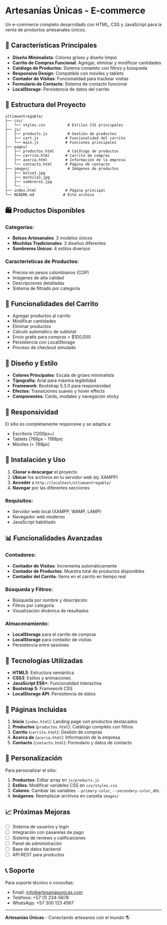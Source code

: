 # Artesanías Únicas - E-commerce

Un e-commerce completo desarrollado con HTML, CSS y JavaScript para la venta de productos artesanales únicos.

## 🎯 Características Principales

- **Diseño Minimalista**: Colores grises y diseño limpio
- **Carrito de Compras Funcional**: Agregar, eliminar y modificar cantidades
- **Catálogo de Productos**: Sistema completo con filtros y búsqueda
- **Responsive Design**: Compatible con móviles y tablets
- **Contador de Visitas**: Funcionalidad para trackear visitas
- **Formulario de Contacto**: Sistema de contacto funcional
- **LocalStorage**: Persistencia de datos del carrito

## 📁 Estructura del Proyecto

```
ultimoentregable/
├── css/
│   └── styles.css          # Estilos CSS principales
├── js/
│   ├── products.js         # Gestión de productos
│   ├── cart.js            # Funcionalidad del carrito
│   └── main.js            # Funciones principales
├── pages/
│   ├── productos.html      # Catálogo de productos
│   ├── carrito.html       # Carrito de compras
│   ├── acerca.html        # Información de la empresa
│   └── contacto.html      # Página de contacto
├── images/                 # Imágenes de productos
│   ├── bolso1.jpg
│   ├── mochila1.jpg
│   ├── sombrero1.jpg
│   └── ...
├── index.html             # Página principal
└── README.md             # Este archivo
```

## 🛍️ Productos Disponibles

### Categorías:
- **Bolsos Artesanales**: 3 modelos únicos
- **Mochilas Tradicionales**: 3 diseños diferentes  
- **Sombreros Únicos**: 4 estilos diversos

### Características de Productos:
- Precios en pesos colombianos (COP)
- Imágenes de alta calidad
- Descripciones detalladas
- Sistema de filtrado por categoría

## 🛒 Funcionalidades del Carrito

- Agregar productos al carrito
- Modificar cantidades
- Eliminar productos
- Cálculo automático de subtotal
- Envío gratis para compras > $100,000
- Persistencia con LocalStorage
- Proceso de checkout simulado

## 🎨 Diseño y Estilo

- **Colores Principales**: Escala de grises minimalista
- **Tipografía**: Arial para máxima legibilidad
- **Framework**: Bootstrap 5.3.0 para responsividad
- **Efectos**: Transiciones suaves y hover effects
- **Componentes**: Cards, modales y navegación sticky

## 📱 Responsividad

El sitio es completamente responsive y se adapta a:
- Escritorio (1200px+)
- Tablets (768px - 1199px)
- Móviles (< 768px)

## 🚀 Instalación y Uso

1. **Clonar o descargar** el proyecto
2. **Ubicar** los archivos en tu servidor web (ej: XAMPP)
3. **Acceder** a `http://localhost/ultimoentregable/`
4. **Navegar** por las diferentes secciones

### Requisitos:
- Servidor web local (XAMPP, WAMP, LAMP)
- Navegador web moderno
- JavaScript habilitado

## 📊 Funcionalidades Avanzadas

### Contadores:
- **Contador de Visitas**: Incrementa automáticamente
- **Contador de Productos**: Muestra total de productos disponibles
- **Contador del Carrito**: Items en el carrito en tiempo real

### Búsqueda y Filtros:
- Búsqueda por nombre y descripción
- Filtros por categoría
- Visualización dinámica de resultados

### Almacenamiento:
- **LocalStorage** para el carrito de compras
- **LocalStorage** para contador de visitas
- Persistencia entre sesiones

## 🎯 Tecnologías Utilizadas

- **HTML5**: Estructura semántica
- **CSS3**: Estilos y animaciones
- **JavaScript ES6+**: Funcionalidad interactiva
- **Bootstrap 5**: Framework CSS
- **LocalStorage API**: Persistencia de datos

## 📧 Páginas Incluidas

1. **Inicio** (`index.html`): Landing page con productos destacados
2. **Productos** (`productos.html`): Catálogo completo con filtros
3. **Carrito** (`carrito.html`): Gestión de compras
4. **Acerca de** (`acerca.html`): Información de la empresa
5. **Contacto** (`contacto.html`): Formulario y datos de contacto

## 🔧 Personalización

Para personalizar el sitio:

1. **Productos**: Editar array en `js/products.js`
2. **Estilos**: Modificar variables CSS en `css/styles.css`
3. **Colores**: Cambiar las variables `--primary-color`, `--secondary-color`, etc.
4. **Imágenes**: Reemplazar archivos en carpeta `images/`

## 📈 Próximas Mejoras

- [ ] Sistema de usuarios y login
- [ ] Integración con pasarelas de pago
- [ ] Sistema de reviews y calificaciones
- [ ] Panel de administración
- [ ] Base de datos backend
- [ ] API REST para productos

## 📞 Soporte

Para soporte técnico o consultas:
- Email: info@artesaniasunicas.com
- Teléfono: +57 (1) 234-5678
- WhatsApp: +57 300 123 4567

---

**Artesanías Únicas** - Conectando artesanos con el mundo 🌎
